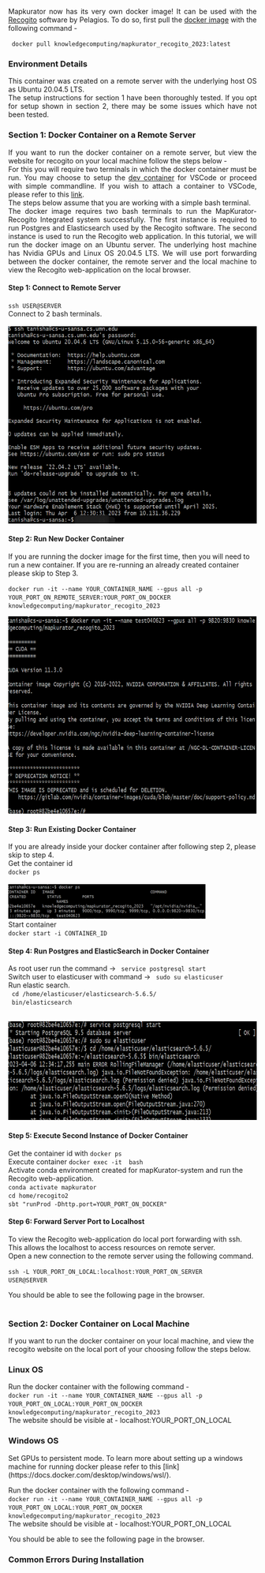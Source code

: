
<body>
<p align = "justify"> Mapkurator now has its very own docker image! It can be used with the <a href="https://github.com/pelagios/recogito2">Recogito</a> software by Pelagios. To do so, first pull the <a href="https://hub.docker.com/r/knowledgecomputing/mapkurator_recogito_2023/tags">docker image</a> with the following command -<br> </p> 

<code> docker pull knowledgecomputing/mapkurator_recogito_2023:latest </code>
 
<h3> Environment Details  </h3>  
<p align = "justify"> This container was created on a remote server with the underlying host OS as Ubuntu 20.04.5 LTS.<br>     
The setup instructions for section 1 have been thoroughly tested. If you opt for setup shown in section 2, there may be some issues which have not been tested.<br>
</p>
<h3> Section 1: Docker Container on a Remote Server </h3>     
<p align="justify"> If you want to run the docker container on a remote server, but view the website for recogito on your local machine follow the steps below -<br>    
For this you will require two terminals in which the docker container must be run. You  may choose to setup the <a href="https://code.visualstudio.com/docs/devcontainers/tutorial">dev container</a> for VSCode or proceed with simple commandline. If you wish to attach a container to VSCode, please refer to this <a href="https://code.visualstudio.com/docs/devcontainers/attach-container">link</a>.<br>     
The steps below assume that you are working with a simple bash terminal.<br>    
The docker image requires two bash terminals to run the MapKurator-Recogito Integrated system successfully. The first instance is required to run Postgres and Elasticsearch used by the Recogito software. The second instance is used to run the Recogito web application. In this tutorial, we will run the docker image on an Ubuntu server. The underlying host machine has Nvidia GPUs and Linux OS 20.04.5 LTS. We will use port forwarding between the docker container, the remote server and the local machine to view the Recogito web-application on the local browser.<br>
 
<h4> Step 1: Connect to Remote Server </h4> 
<code>ssh USER@SERVER</code><br>     
 Connect to 2 bash terminals.<br><br>       
    
<img src="/docs/assets/1_ssh.png" height=400 width=550 alt="SSH Example">
 
<h4> Step 2: Run New Docker Container </h4> 
 If you are running the docker image for the first time, then you will need to run a new container. If you are re-running an already created container please skip to Step 3.<br>     
 
<code>docker run -it --name YOUR_CONTAINER_NAME --gpus all -p YOUR_PORT_ON_REMOTE_SERVER:YOUR_PORT_ON_DOCKER knowledgecomputing/mapkurator_recogito_2023</code>   
      
<img src="/docs/assets/2_docker.png" height=400 width=550 alt="Docker Run Example">      
      
<h4> Step 3: Run Existing Docker Container </h4>
If you are already inside your docker container after following step 2, please skip to step 4.<br>     
Get the container id <br> 
<code>docker ps</code><br><br>     
<img src="/docs/assets/4_dockerps.png" height=70 width=400 alt="Docker ps example"><br>     
Start container<br>
<code>docker start -i CONTAINER_ID</code><br>
<h4> Step 4: Run Postgres and ElasticSearch in Docker Container </h4> 
As root user run the command -> <code> service postgresql start </code><br>  
Switch user to elasticuser with command -> <code> sudo su elasticuser </code><br>  
Run elastic search. <br>      
<code> cd /home/elasticuser/elasticsearch-5.6.5/ </code><br>
<code> bin/elasticsearch </code><br><br>
      
<img src="/docs/assets/3_dockerdbedit.png" height=200 width=600 alt="Elasticsearch and Postgres Example"><br>      
        
<h4>Step 5: Execute Second Instance of Docker Container</h4>
Get the container id with <code>docker ps</code><br>     
Execute container <code>docker exec -it <CONTAINER_ID> bash</code><br>       
Activate conda environment created for mapKurator-system and run the Recogito web-application.<br>    
<code>conda activate mapkurator</code><br>
<code>cd home/recogito2</code><br>
<code>sbt "runProd -Dhttp.port=YOUR_PORT_ON_DOCKER"</code><br>

<h4>Step 6: Forward Server Port to Localhost</h4>
To view the Recogito web-application do local port forwarding with ssh. This allows the localhost to access resources on remote server.<br> 
Open a new connection to the remote server using the following command.<br>    
 
<code>ssh -L YOUR_PORT_ON_LOCAL:localhost:YOUR_PORT_ON_SERVER USER@SERVER</code><br>
      
You should be able to see the following page in the browser.<br>    
<ADD IMAGE>

<h3> Section 2: Docker Container on Local Machine </h3>     
If you want to run the docker container on your local machine, and view the recogito website on the local port of your choosing follow the steps below.<br>    

<h3> Linux OS  </h3>
Run the docker container with the following command -<br>
<code>docker run -it --name YOUR_CONTAINER_NAME --gpus all -p YOUR_PORT_ON_LOCAL:YOUR_PORT_ON_DOCKER knowledgecomputing/mapkurator_recogito_2023</code><br> 
The website should be visible at - localhost:YOUR_PORT_ON_LOCAL <br>    
 
<h3> Windows OS </h3> 
Set GPUs to persistent mode. To learn more about setting up a windows machine for running docker please refer to this [link](https://docs.docker.com/desktop/windows/wsl/).     

Run the docker container with the following command -<br>
<code>docker run -it --name YOUR_CONTAINER_NAME --gpus all -p YOUR_PORT_ON_LOCAL:YOUR_PORT_ON_DOCKER knowledgecomputing/mapkurator_recogito_2023</code><br> 
The website should be visible at - localhost:YOUR_PORT_ON_LOCAL <br>    

You should be able to see the following page in the browser. 
<ADD IMAGE> 

 ### Common Errors During Installation
</body>
